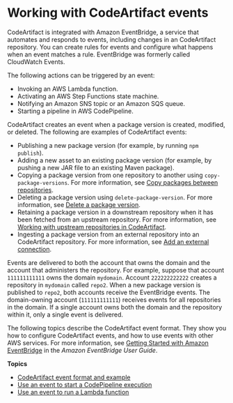 # Working with CodeArtifact events<a name="working-with-service-events"></a>

 CodeArtifact is integrated with Amazon EventBridge, a service that automates and responds to events, including changes in an CodeArtifact repository\. You can create rules for events and configure what happens when an event matches a rule\. EventBridge was formerly called CloudWatch Events\.

The following actions can be triggered by an event: 
+  Invoking an AWS Lambda function\. 
+  Activating an AWS Step Functions state machine\. 
+  Notifying an Amazon SNS topic or an Amazon SQS queue\. 
+  Starting a pipeline in AWS CodePipeline\. 

 CodeArtifact creates an event when a package version is created, modified, or deleted\. The following are examples of CodeArtifact events: 
+  Publishing a new package version \(for example, by running `npm publish`\)\. 
+  Adding a new asset to an existing package version \(for example, by pushing a new JAR file to an existing Maven package\)\. 
+  Copying a package version from one repository to another using `copy-package-versions`\. For more information, see [Copy packages between repositories](copy-package.md)\. 
+  Deleting a package version using `delete-package-version`\. For more information, see [Delete a package version](delete-package.md)\. 
+  Retaining a package version in a downstream repository when it has been fetched from an upstream repository\. For more information, see [Working with upstream repositories in CodeArtifact](repos-upstream.md)\. 
+  Ingesting a package version from an external repository into an CodeArtifact repository\. For more information, see [Add an external connection](external-connection.md)\. 

Events are delivered to both the account that owns the domain and the account that administers the repository\. For example, suppose that account `111111111111` owns the domain `mydomain`\. Account `222222222222` creates a repository in `mydomain` called `repo2`\. When a new package version is published to `repo2`, both accounts receive the EventBridge events\. The domain\-owning account \(`111111111111`\) receives events for all repositories in the domain\. If a single account owns both the domain and the repository within it, only a single event is delivered\.

The following topics describe the CodeArtifact event format\. They show you how to configure CodeArtifact events, and how to use events with other AWS services\. For more information, see [Getting Started with Amazon EventBridge](https://docs.aws.amazon.com/eventbridge/latest/userguide/eventbridge-getting-set-up.html) in the *Amazon EventBridge User Guide*\.

**Topics**
+ [CodeArtifact event format and example](service-event-format-example.md)
+ [Use an event to start a CodePipeline execution](configure-service-events-codepipeline.md)
+ [Use an event to run a Lambda function](configure-service-events-lambda-function.md)